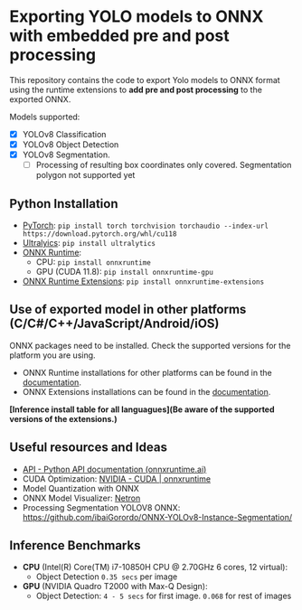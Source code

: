 # Exporting YOLO models to ONNX with embedded pre and post processing

This repository contains the code to export Yolo models to ONNX format using the runtime extensions to **add pre and post processing** to the exported ONNX.

Models supported:

* [X] YOLOv8 Classification
* [X] YOLOv8 Object Detection
* [X] YOLOv8 Segmentation.
  * [ ] Processing of resulting box coordinates only covered. Segmentation polygon not supported yet

## Python Installation

* [PyTorch](https://pytorch.org/get-started/locally/): `pip install torch torchvision torchaudio --index-url https://download.pytorch.org/whl/cu118`
* [Ultralyics](https://docs.ultralytics.com/quickstart/): `pip install ultralytics`
* [ONNX Runtime](https://onnxruntime.ai/docs/install/):
  * CPU: `pip install onnxruntime`
  * GPU (CUDA 11.8): `pip install onnxruntime-gpu`
* [ONNX Runtime Extensions](https://pytorch.org/get-started/locally/): `pip install onnxruntime-extensions`

## Use of exported model in other platforms (C/C#/C++/JavaScript/Android/iOS)

ONNX packages need to be installed. Check the supported versions for the platform you are using.

* ONNX Runtime installations for other platforms can be found in the [documentation](https://onnxruntime.ai/docs/install/).
* ONNX Extensions installations can be found in the [documentation](https://pytorch.org/get-started/locally/).

**[Inference install table for all languagues](Be aware of the supported versions of the extensions.)**

## Useful resources and Ideas

* [API - Python API documentation (onnxruntime.ai)](https://onnxruntime.ai/docs/api/python/api_summary.html)
* CUDA Optimization: [NVIDIA - CUDA | onnxruntime](https://onnxruntime.ai/docs/execution-providers/CUDA-ExecutionProvider.html)
* Model Quantization with ONNX
* ONNX Model Visualizer: [Netron](https://netron.app/)
* Processing Segmentation YOLOV8 ONNX: https://github.com/ibaiGorordo/ONNX-YOLOv8-Instance-Segmentation/

## Inference Benchmarks

* **CPU** (Intel(R) Core(TM) i7-10850H CPU @ 2.70GHz  6 cores, 12 virtual):
  * Object Detection `0.35 secs` per image
* **GPU** (NVIDIA Quadro T2000 with Max-Q Design):
  * Object Detection:  `4 - 5 secs` for first image. `0.068` for rest of images
